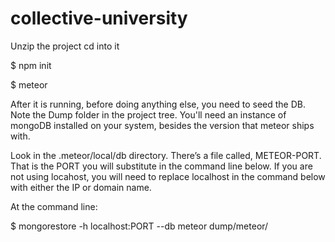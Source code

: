 # collective-university

Unzip the project
cd into it

$ npm init

$ meteor

After it is running, before doing anything else, you need to seed the DB. Note the Dump folder in the project tree.
You'll need an instance of mongoDB installed on your system, besides the version that meteor ships with.

Look in the .meteor/local/db directory. There’s a file called, METEOR-PORT. That is the PORT you will substitute in the command line below. If you are not using locahost, you will need to replace localhost in the command below with either the IP or domain name.

At the command line:

$ mongorestore -h localhost:PORT --db meteor dump/meteor/
